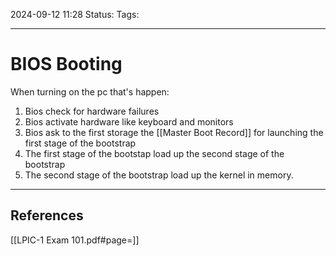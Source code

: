 2024-09-12 11:28
Status:
Tags:
___
# BIOS Booting

When turning on the pc that's happen:

1. Bios check for hardware failures
2. Bios activate hardware like keyboard and monitors
3. Bios ask to the first storage the [[Master Boot Record]] for launching the first stage of the bootstrap
4. The first stage of the bootstap load up the second stage of the bootstrap
5. The second stage of the bootstrap load up the kernel in memory.


___
## References
[[LPIC-1 Exam 101.pdf#page=]]